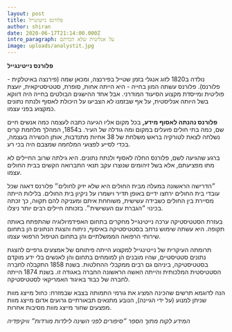```yaml
---
layout: post
title: פלורנס נייטינגייל
author: shiran
date: 2020-06-17T21:14:00.000Z
intro_paragraph: על אנליטית שלא הכרתם
image: uploads/analystit.jpg
---
```

**פלורנס נייטינגייל**

נולדה ב1820 לזוג אנגלי בזמן שטייל בפירנצה, ומכאן שמה (פירנצה באיטלקית - פלורנס).
פלורנס עשתה המון בחייה - היא הייתה  אחות, סופרת, סטטיסטיקאית, יועצת פוליטית ומייסדת מקצוע הסיעוד המודרני. אבל אחד ההישגים הבולטים בחייה היה דווקא בשל היותה אנליסטית, על אף שבזמנו לא הצביעו על היכולת לאסוף ולנתח נתונים כמקצוע בפני עצמו.

**פלורנס נהנתה לאסוף מידע,** 
בכל מקום אליו הגיעה כתבה לעצמה כמה אנשים חיים שם, כמה בתי חולים פועלים במקום ומה גודלה של העיר.
ב1854, המהלך מלחמת קרים נשלחה לצאת לטורקיה בראש משלחת של 38 אחיות מתנדבות, אותן הכשירה בעצמה, בכדי לסייע לפצועי המלחמה שמצבם היה בכי רע.

ברגע שהגיעה לשם, פלורנס החלה לאסוף ולנתח נתונים. היא גילתה שרוב החיילים לא מתו מפציעתם, אלא בשל זיהומים שנוצרו עקב תנאי התברואה הקשים בבית החולים עצמו.

״הדרישה הראשונה במעלה מבית החולים היא שלא יזיק לחולים״
פלורנס דאגה שכל עובדי בית החולים ירחצו ידיים באופן תדיר וישמרו על ניקיון בית החולים. בלילות הייתה מסיירת בין החולים כשבידה עשישית, משוחחת איתם ומעניקה להם תקווה, כך זכתה בכינוי ״הגברת עם העשישית״. בזכותה חיילים רבים יותר ניצלו.

בעזרת הסטטיסטיקה ערכה נייטינגייל מחקרים בתחום האפידמיולוגיה שהתפתח באותה תקופה. היא עשתה שימוש נרחב בסטטיסטיקה באיסוף, ניתוח והצגת הנתונים הן בתחום שירותי הרפואה הממשלתיים והן בתחום הטיפול הרפואי עצמו.

תרומתה העיקרית של נייטינגייל למקצוע הייתה פיתוחם של אמצעים גרפיים להצגת נתונים סטטיסטיים, שהיו מובנים הן למומחים בתחום והן לאנשים בלי ידע מוקדם בסטטיסטיקה, ביניהם גם רבים ממקבלי ההחלטות. בשנת 1858 התקבלה לחברה הסטטיסטית המלכותית והייתה האשה הראשונה החברה באגודה זו. בשנת 1874 הייתה לחברה של כבוד באיגוד האמריקאי לסטטיסטיקה.

הנה לדוגמא תרשים שהכינה המציג את גורמי התמותה בצבא שבמזרח:
כחול מייצג מוות שניתן למנוע (על ידי הגיינה), הנובע מתנאים תבאורתיים גרועים 
אדום מייצג מוות מפצעים 
שחור מייצג מוות מסיבות אחרות.



*המידע לקוח מתוך הספר ״סיפורים לפני השינה לילדות מורדות״ וויקיפדיה*
